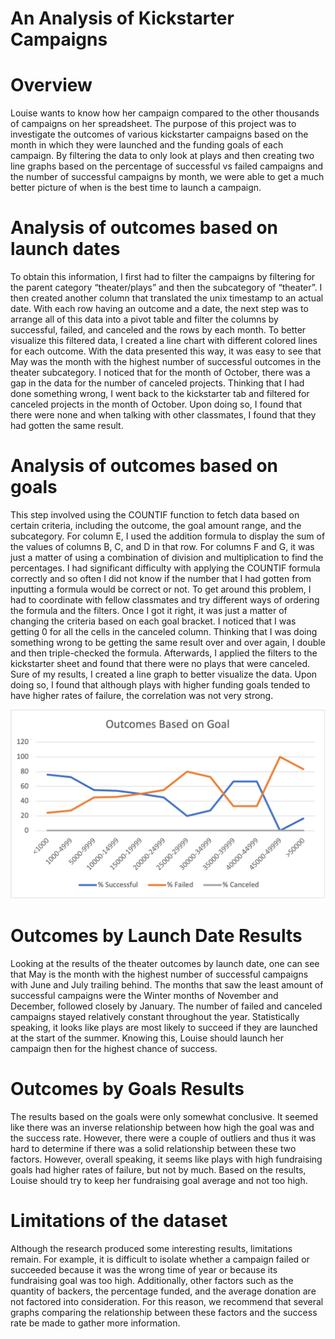 # An Analysis of Kickstarter Campaigns

# Overview

Louise wants to know how her campaign compared to the other thousands of campaigns on her spreadsheet. The purpose of this project was to investigate the outcomes of various kickstarter campaigns based on the month in which they were launched and the funding goals of each campaign. By filtering the data to only look at plays and then creating two line graphs based on the percentage of successful vs failed campaigns and the number of successful campaigns by month, we were able to get a much better picture of when is the best time to launch a campaign.

# Analysis of outcomes based on launch dates

To obtain this information, I first had to filter the campaigns by filtering for the parent category “theater/plays” and then the subcategory of “theater”. I then created another column that translated the unix timestamp to an actual date. With each row having an outcome and a date, the next step was to arrange all of this data into a pivot table and filter the columns by successful, failed, and canceled and the rows by each month. To better visualize this filtered data, I created a line chart with different colored lines for each outcome. With the data presented this way, it was easy to see that May was the month with the highest number of successful outcomes in the theater subcategory. I noticed that for the month of October, there was a gap in the data for the number of canceled projects. Thinking that I had done something wrong, I went back to the kickstarter tab and filtered for canceled projects in the month of October. Upon doing so, I found that there were none and when talking with other classmates, I found that they had gotten the same result.



# Analysis of outcomes based on goals

This step involved using the COUNTIF function to fetch data based on certain criteria, including the outcome, the goal amount range, and the subcategory. For column E, I used the addition formula to display the sum of the values of columns B, C, and D in that row. For columns F and G, it was just a matter of using a combination of division and multiplication to find the percentages. I had significant difficulty with applying the COUNTIF formula correctly and so often I did not know if the number that I had gotten from inputting a formula would be correct or not. To get around this problem, I had to coordinate with fellow classmates and try different ways of ordering the formula and the filters. Once I got it right, it was just a matter of changing the criteria based on each goal bracket. I noticed that I was getting 0 for all the cells in the canceled column. Thinking that I was doing something wrong to be getting the same result over and over again, I double and then triple-checked the formula. Afterwards, I applied the filters to the kickstarter sheet and found that there were no plays that were canceled. Sure of my results, I created a line graph to better visualize the data. Upon doing so, I found that although plays with higher funding goals tended to have higher rates of failure, the correlation was not very strong. 

![](/Resources//Outcomes_vs_Goals.png) 

# Outcomes by Launch Date Results 

Looking at the results of the theater outcomes by launch date, one can see that May is the month with the highest number of successful campaigns with June and July trailing behind. The months that saw the least amount of successful campaigns were the Winter months of November and December, followed closely by January. The number of failed and canceled campaigns stayed relatively constant throughout the year. Statistically speaking, it looks like plays are most likely to succeed if they are launched at the start of the summer. Knowing this, Louise should launch her campaign then for the highest chance of success. 


# Outcomes by Goals Results

The results based on the goals were only somewhat conclusive. It seemed like there was an inverse relationship between how high the goal was and the success rate. However, there were a couple of outliers and thus it was hard to determine if there was a solid relationship between these two factors. However, overall speaking, it seems like plays with high fundraising goals had higher rates of failure, but not by much. Based on the results, Louise should try to keep her fundraising goal average and not too high.

# Limitations of the dataset

Although the research produced some interesting results, limitations remain. For example, it is difficult to isolate whether a campaign failed or succeeded because it was the wrong time of year or because its fundraising goal was too high. Additionally, other factors such as the quantity of backers, the percentage funded, and the average donation are not factored into consideration. For this reason, we recommend that several graphs comparing the relationship between these factors and the success rate be made to gather more information.
